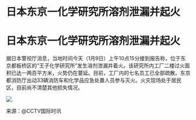 # 日本东京一化学研究所溶剂泄漏并起火

# 日本东京一化学研究所溶剂泄漏并起火

据日本警视厅消息，当地时间今天（1月9日）上午10点15分接到报告称，位于东京都板桥区的“王子化学研究所”发生溶剂泄漏并着火。该研究所内工厂二楼过火面积已达一两百平方米，火势仍在蔓延。目前，工厂内的七名员工已全部疏散。东京都消防厅出动33辆消防车和化学品应急处置人员参与灭火。火灾现场处于居民区，目前尚不清楚其他损失情况。

![](https://inews.gtimg.com/om_bt/Oycj_99U8BEjarUoI-z9M30UpRYsT0hE_0HDwsQpq7f4MAA/1000)

来源：@CCTV国际时讯

